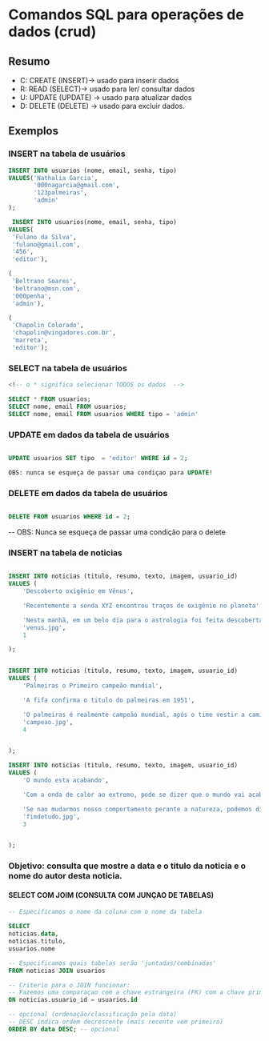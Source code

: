 # Comandos SQL para operações de dados (crud)

## Resumo 

- C: CREATE (INSERT)-> usado para inserir dados
- R: READ (SELECT)-> usado para ler/ consultar dados 
- U: UPDATE (UPDATE) -> usado para atualizar dados
- D: DELETE (DELETE) -> usado para excluir dados.

## Exemplos

### INSERT na tabela de usuários 
```sql 
INSERT INTO usuarios (nome, email, senha, tipo)
VALUES('Nathalia Garcia',
       '000nagarcia@gmail.com',
       '123palmeiras',
       'admin'
);

 INSERT INTO usuarios(nome, email, senha, tipo)
VALUES(
 'Fulano da Silva',
 'fulano@gmail.com',
 '456',
 'editor'),

(
 'Beltrano Soares',
 'beltrano@msn.com',
 '000penha',
 'admin'), 

(
 'Chapolin Colorado',
 'chapolin@vingadores.com.br',
 'marreta',
 'editor');

```
### SELECT na tabela de usuários 
```sql
<!-- o * significa selecionar TODOS os dados  -->

SELECT * FROM usuarios; 
SELECT nome, email FROM usuarios; 
SELECT nome, email FROM usuarios WHERE tipo = 'admin'
```
### UPDATE em dados da tabela de usuários
```sql

UPDATE usuarios SET tipo  = 'editor' WHERE id = 2;

OBS: nunca se esqueça de passar uma condiçao para UPDATE!
```
### DELETE em dados da tabela de usuários 
```sql

DELETE FROM usuarios WHERE id = 2;
```
-- OBS: Nunca se esqueça de passar uma condição para o delete


### INSERT na tabela de noticias 
```sql

INSERT INTO noticias (titulo, resumo, texto, imagem, usuario_id)
VALUES (
    'Descoberto oxigênio em Vênus',

    'Recentemente a sonda XYZ encontrou traços de oxigênio no planeta',

    'Nesta manhã, em um belo dia para o astrologia foi feita descoberta incrivél e muito bacana e legal sobre tudo que se pode imaginar no havai um cara pegou uma onda e subiu dropando e chegou em vênus conseguindo respirtar e assim feito a descoberta.', 
    'venus.jpg', 
    1

);


INSERT INTO noticias (titulo, resumo, texto, imagem, usuario_id)
VALUES (
    'Palmeiras o Primeiro campeão mundial',

    'A fifa confirma o titulo do palmeiras em 1951',

    'O palmeiras é realmente campeão mundial, após o time vestir a camisa da seleçao brasileira e ganhar o campeonarto de um time europeu, conclui que , sim o palmeiras tem mundial. ', 
    'campeao.jpg', 
    4


);

INSERT INTO noticias (titulo, resumo, texto, imagem, usuario_id)
VALUES (
    'O mundo esta acabando',

    'Com a onda de calor ao extremo, pode se dizer que o mundo vai acabar',

    'Se nao mudarmos nosso comportamento perante a natureza, podemos dizer que o mundo acabara em breve, ou mudamos hoje ou o amanha nao existira. ', 
    'fimdetudo.jpg', 
    3


);
```

### Objetivo: consulta que mostre a data e o titulo da noticia e o nome do autor desta noticia.

#### SELECT COM JOIM (CONSULTA COM JUNÇAO DE TABELAS)
```sql
-- Especificamos o nome da coluna com o nome da tabela 

SELECT 
noticias.data, 
noticias.titulo, 
usuarios.nome 

-- Especificamos quais tabelas serão 'juntadas/combinadas' 
FROM noticias JOIN usuarios

-- Criterio para o JOIN funcionar:
-- Fazemos uma comparaçao com a chave estrangeira (FK) com a chave primária (PK)
ON noticias.usuario_id = usuarios.id

-- opcional (ordenação/classificação pela data)
-- DESC indica ordem decrescente (mais recente vem primeiro)
ORDER BY data DESC; -- opcional 
```